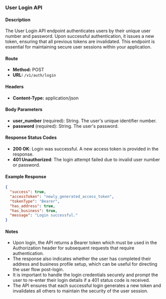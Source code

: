 ### User Login API

#### Description
The User Login API endpoint authenticates users by their unique user number and password. Upon successful authentication, it issues a new token, ensuring that all previous tokens are invalidated. This endpoint is essential for maintaining secure user sessions within your application.

#### Route
- **Method:** POST
- **URL:** `/v1/auth/login`

#### Headers
- **Content-Type:** application/json

#### Body Parameters
- **user_number** (required): String. The user's unique identifier number.
- **password** (required): String. The user's password.

#### Response Status Codes
- **200 OK**: Login was successful. A new access token is provided in the response.
- **401 Unauthorized**: The login attempt failed due to invalid user number or password.

#### Example Response
```json
{
  "success": true,
  "accessToken": "newly_generated_access_token",
  "tokenType": "Bearer",
  "has_address": true,
  "has_business": true,
  "message": "Login successful."
}
```

#### Notes
- Upon login, the API returns a Bearer token which must be used in the Authorization header for subsequent requests that require authentication.
- The response also indicates whether the user has completed their address and business profile setup, which can be useful for directing the user flow post-login.
- It is important to handle the login credentials securely and prompt the user to re-enter their login details if a 401 status code is received.
- The API ensures that each successful login generates a new token and invalidates all others to maintain the security of the user session.